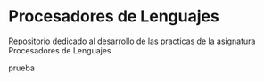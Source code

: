 # Procesadores de Lenguajes

Repositorio dedicado al desarrollo de las practicas de la asignatura Procesadores de Lenguajes

prueba